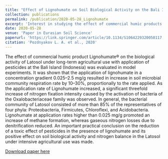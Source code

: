```yaml
---
title: "Effect of Lignohumate on Soil Biological Activity on the Bali Island, Indonesia"
collection: publications
permalink: /publication/2020-05-28_Lignohumate
excerpt: 'Interest in studying the effect of commercial humic products (HPs) on the biological activity of soils is dictated by the environmental safety of their use (HPs are produced from natural raw materials), low market value, and high efficiency.'
date: 2020-05-28
venue: 'Paper in Eurasian Soil Science'
paperurl: 'https://link.springer.com/article/10.1134/S1064229320050117'
citation: 'Pozdnyakov L. A. et al., 2020'
---
```

The effect of commercial humic product Lignohumate® on the biological activity of Latosol under long-term agricultural use with application of pesticides at the Bali Island (Indonesia) was evaluated in model experiments. It was shown that the application of lignohumate in a concentration gradient 0.025–2.5 mg/g resulted in increase in soil microbial community respiration rate by 10–30%, proportionally to the rate applied. As the application rate of Lignohumate increased, a significant threefold increase of nitrogen fixation intensity caused by the activation of bacteria of the Oxalobacteriaceae family was observed. In general, the bacterial community of Latosol consisted of more than 85% of the representatives of four phyla: Proteobacteria, Firmicutes, Chloroflexi, and Acidobacteria. Lignohumate at application rates higher than 0.025 mg/g promoted an increase of methane formation, whereas gaseous nitrogen losses due to denitrification reduced. An important practical conclusion on the reduction of a toxic effect of pesticides in the presence of lignohumate and its positive effect on soil biological activity and nitrogen balance in the Latosol under intensive agricultural use was made.

[Download paper here](https://link.springer.com/article/10.1134/S1064229320050117)

